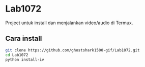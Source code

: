 # Lab1072

Project untuk install dan menjalankan video/audio di Termux.

## Cara install

```bash
git clone https://github.com/ghostshark1500-gif/Lab1072.git
cd Lab1072
python install-iv
